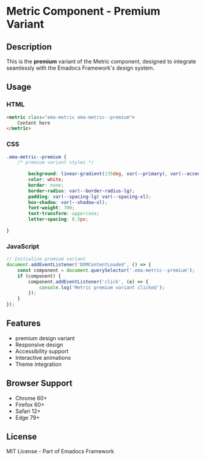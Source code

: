 # Metric Component - Premium Variant

## Description
This is the **premium** variant of the Metric component, designed to integrate seamlessly with the Emadocs Framework's design system.

## Usage

### HTML
```html
<metric class="ema-metric ema-metric--premium">
    Content here
</metric>
```

### CSS
```css
.ema-metric--premium {
    /* premium variant styles */
    
        background: linear-gradient(135deg, var(--primary), var(--accent));
        color: white;
        border: none;
        border-radius: var(--border-radius-lg);
        padding: var(--spacing-lg) var(--spacing-xl);
        box-shadow: var(--shadow-xl);
        font-weight: 700;
        text-transform: uppercase;
        letter-spacing: 0.5px;
    
}
```

### JavaScript
```javascript
// Initialize premium variant
document.addEventListener('DOMContentLoaded', () => {
    const component = document.querySelector('.ema-metric--premium');
    if (component) {
        component.addEventListener('click', (e) => {
            console.log('Metric premium variant clicked');
        });
    }
});
```

## Features
- premium design variant
- Responsive design
- Accessibility support
- Interactive animations
- Theme integration

## Browser Support
- Chrome 60+
- Firefox 60+
- Safari 12+
- Edge 79+

## License
MIT License - Part of Emadocs Framework
